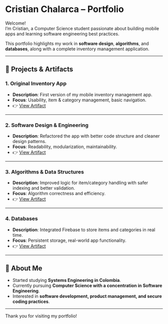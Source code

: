 # Cristian Chalarca – Portfolio

Welcome!  
I’m Cristian, a Computer Science student passionate about building mobile apps and learning software engineering best practices.  

This portfolio highlights my work in **software design**, **algorithms**, and **databases**, along with a complete inventory management application.

---

## 📂 Projects & Artifacts

### 1. Original Inventory App  
- **Description**: First version of my mobile inventory management app.  
- **Focus**: Usability, item & category management, basic navigation.  
- 👉 [View Artifact](./artifacts/android-inventory-app-original)

---

### 2. Software Design & Engineering  
- **Description**: Refactored the app with better code structure and cleaner design patterns.  
- **Focus**: Readability, modularization, maintainability.  
- 👉 [View Artifact](./artifacts/software-design-and-engineering)

---

### 3. Algorithms & Data Structures  
- **Description**: Improved logic for item/category handling with safer indexing and better validation.  
- **Focus**: Algorithm correctness and efficiency.  
- 👉 [View Artifact](./artifacts/algorithms-and-data-structure)

---

### 4. Databases  
- **Description**: Integrated Firebase to store items and categories in real time.  
- **Focus**: Persistent storage, real-world app functionality.  
- 👉 [View Artifact](./artifacts/databases)

---

## 📌 About Me
- Started studying **Systems Engineering in Colombia**.  
- Currently pursuing **Computer Science with a concentration in Software Engineering**.  
- Interested in **software development, product management, and secure coding practices**.

---

Thank you for visiting my portfolio!
